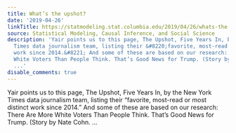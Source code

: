 ```yaml
---
title: What’s the upshot?
date: '2019-04-26'
linkTitle: https://statmodeling.stat.columbia.edu/2019/04/26/whats-the-upshot/
source: Statistical Modeling, Causal Inference, and Social Science
description: 'Yair points us to this page, The Upshot, Five Years In, by the New York
  Times data journalism team, listing their &#8220;favorite, most-read or most distinct
  work since 2014.&#8221; And some of these are based on our research: There Are More
  White Voters Than People Think. That’s Good News for Trump. (Story by Nate Cohn.
  ...'
disable_comments: true
---
```

Yair points us to this page, The Upshot, Five Years In, by the New York Times data journalism team, listing their &#8220;favorite, most-read or most distinct work since 2014.&#8221; And some of these are based on our research: There Are More White Voters Than People Think. That’s Good News for Trump. (Story by Nate Cohn. ...